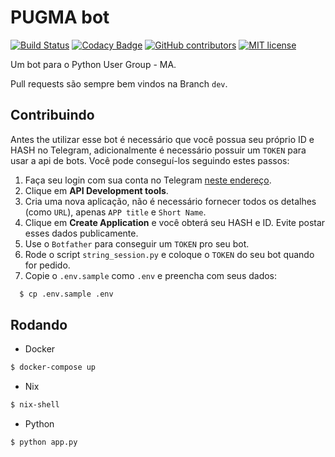 # PUGMA bot

[![Build Status](https://travis-ci.org/pug-ma/PUGMA-bot.svg?branch=master)](https://travis-ci.org/pug-ma/PUGMA-bot)
[![Codacy Badge](https://api.codacy.com/project/badge/Grade/07e9dfb47a564ffa8395b83d3d44658f)](https://www.codacy.com/manual/mtrsk/PUGMA-bot?utm_source=github.com&amp;utm_medium=referral&amp;utm_content=pug-ma/PUGMA-bot&amp;utm_campaign=Badge_Grade)
[![GitHub contributors](https://img.shields.io/github/contributors/pug-ma/PUGMA-bot)](https://github.com/pug-ma/PUGMA-bot/graphs/contributors)
[![MIT license](https://img.shields.io/badge/License-MIT-blue.svg)](https://lbesson.mit-license.org/)

Um bot para o Python User Group - MA.

Pull requests são sempre bem vindos na Branch `dev`.

## Contribuindo

Antes the utilizar esse bot é necessário que você possua seu próprio ID e HASH no Telegram, adicionalmente é necessário possuir um `TOKEN` para usar a api de bots. Você pode conseguí-los seguindo estes passos:

  1. Faça seu login com sua conta no Telegram [neste endereço](https://my.telegram.org/).
  2. Clique em **API Development tools**.
  3. Cria uma nova aplicação, não é necessário fornecer todos os detalhes (como `URL`), apenas `APP title` e `Short Name`.
  4. Clique em **Create Application** e você obterá seu HASH e ID. Evite postar esses dados publicamente.
  5. Use o `Botfather` para conseguir um `TOKEN` pro seu bot.
  6. Rode o script `string_session.py` e coloque o `TOKEN` do seu bot quando for pedido.
  7. Copie o `.env.sample` como `.env` e preencha com seus dados:
  ```sh
    $ cp .env.sample .env
  ```

## Rodando

  * Docker
  ```sh
  $ docker-compose up
  ```

  * Nix
  ```sh
  $ nix-shell
  ```

  * Python
  ```sh
  $ python app.py
  ```
